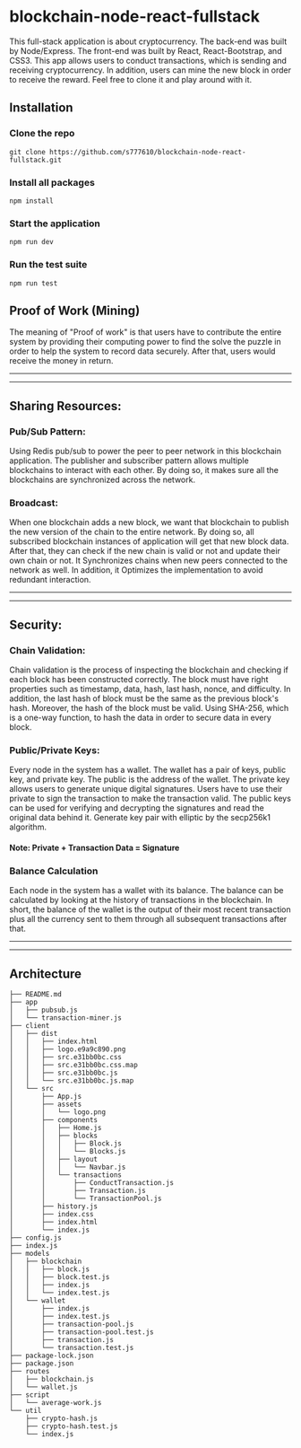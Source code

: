 # blockchain-node-react-fullstack
This full-stack application is about cryptocurrency. The back-end was built by Node/Express. The front-end was built by React, React-Bootstrap, and CSS3. This app allows users to conduct transactions, which is sending and receiving cryptocurrency. In addition, users can mine the new block in order to receive the reward. Feel free to clone it and play around with it.




## Installation
### Clone the repo
```git clone https://github.com/s777610/blockchain-node-react-fullstack.git```

### Install all packages
```npm install```

### Start the application
```npm run dev```

### Run the test suite
```npm run test```



## Proof of Work (Mining)
The meaning of "Proof of work" is that users have to contribute the entire system by providing their computing power to find the solve the puzzle in order to help the system to record data securely. After that, users would receive the money in return.

<hr>
<hr>

## Sharing Resources: 
### Pub/Sub Pattern:
Using Redis pub/sub to power the peer to peer network in this blockchain application. The publisher and subscriber pattern allows multiple blockchains to interact with each other. By doing so, it makes sure all the blockchains are synchronized across the network.

### Broadcast: 
When one blockchain adds a new block, we want that blockchain to publish the new version of the chain to the entire network. By doing so, all subscribed blockchain instances of application will get that new block data. After that, they can check if the new chain is valid or not and update their own chain or not. It Synchronizes chains when new peers connected to the network as well. In addition, it Optimizes the implementation to avoid redundant interaction.

<hr>
<hr>

## Security:
### Chain Validation:
Chain validation is the process of inspecting the blockchain and checking if each block has been constructed correctly. The block must have right properties such as timestamp, data, hash, last hash, nonce, and difficulty. In addition, the last hash of block must be the same as the previous block's hash. Moreover, the hash of the block must be valid. Using SHA-256, which is a one-way function, to hash the data in order to secure data in every block.

### Public/Private Keys:
Every node in the system has a wallet. The wallet has a pair of keys, public key, and private key. The public is the address of the wallet. The private key allows users to generate unique digital signatures. Users have to use their private to sign the transaction to make the transaction valid. The public keys can be used for verifying and decrypting the signatures and read the original data behind it. Generate key pair with elliptic by the secp256k1 algorithm.
#### Note: Private + Transaction Data = Signature

### Balance Calculation
Each node in the system has a wallet with its balance. The balance can be calculated by looking at the history of transactions in the blockchain. In short, the balance of the wallet is the output of their most recent transaction plus all the currency sent to them through all subsequent transactions after that.

<hr>
<hr>


## Architecture
```
├── README.md
├── app
│   ├── pubsub.js
│   └── transaction-miner.js
├── client
│   ├── dist
│   │   ├── index.html
│   │   ├── logo.e9a9c890.png
│   │   ├── src.e31bb0bc.css
│   │   ├── src.e31bb0bc.css.map
│   │   ├── src.e31bb0bc.js
│   │   └── src.e31bb0bc.js.map
│   └── src
│       ├── App.js
│       ├── assets
│       │   └── logo.png
│       ├── components
│       │   ├── Home.js
│       │   ├── blocks
│       │   │   ├── Block.js
│       │   │   └── Blocks.js
│       │   ├── layout
│       │   │   └── Navbar.js
│       │   └── transactions
│       │       ├── ConductTransaction.js
│       │       ├── Transaction.js
│       │       └── TransactionPool.js
│       ├── history.js
│       ├── index.css
│       ├── index.html
│       └── index.js
├── config.js
├── index.js
├── models
│   ├── blockchain
│   │   ├── block.js
│   │   ├── block.test.js
│   │   ├── index.js
│   │   └── index.test.js
│   └── wallet
│       ├── index.js
│       ├── index.test.js
│       ├── transaction-pool.js
│       ├── transaction-pool.test.js
│       ├── transaction.js
│       └── transaction.test.js
├── package-lock.json
├── package.json
├── routes
│   ├── blockchain.js
│   └── wallet.js
├── script
│   └── average-work.js
└── util
    ├── crypto-hash.js
    ├── crypto-hash.test.js
    └── index.js
```

